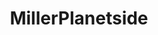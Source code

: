 ---
title: MillerPlanetside
crosslinks:
- Planetside
- PS2Cobalt
- youtubot
- u_imguralbumbot
- MillerCasualSide
- Briggs
- tmsbmeta
- EmeraldPS2
- frenchside
- copypasta
- MillerPrivateside
- ps2ragetells
- ShitPlanetsideSays
- Serendipity
- KeepersOfTheVoid
- '2013'
- titanfall
- Planetmens
- Connery
- FourthFactioner
---